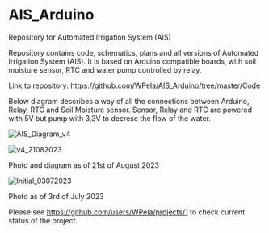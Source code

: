 # AIS_Arduino
Repository for Automated Irrigation System (AIS)

Repository contains code, schematics, plans and all versions of Automated Irrigation System (AIS). It is based on Arduino compatible boards, with soil moisture sensor, RTC and water pump controlled by relay.

Link to repository: https://github.com/WPela/AIS_Arduino/tree/master/Code

Below diagram describes a way of all the connections between Arduino, Relay, RTC and Soil Moisture sensor. Sensor, Relay and RTC are powered with 5V but pump with 3,3V to decrese the flow of the water. 

![AIS_Diagram_v4](https://github.com/WPela/AIS_Arduino/assets/62253932/a57163c5-10df-4ddf-9d44-988934fc067a)

![v4_21082023](https://github.com/WPela/AIS_Arduino/assets/62253932/7e102288-27ee-4a47-b0b2-f91f084e6931)

Photo and diagram as of 21st of August 2023

![Initial_03072023](https://github.com/WPela/AIS_Arduino/assets/62253932/cb6b5179-25cb-451b-88d8-314ccc06cb79)

Photo as of 3rd of July 2023


Please see https://github.com/users/WPela/projects/1 to check current status of the project.
